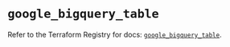 # `google_bigquery_table`

Refer to the Terraform Registry for docs: [`google_bigquery_table`](https://registry.terraform.io/providers/hashicorp/google/6.45.0/docs/resources/bigquery_table).
